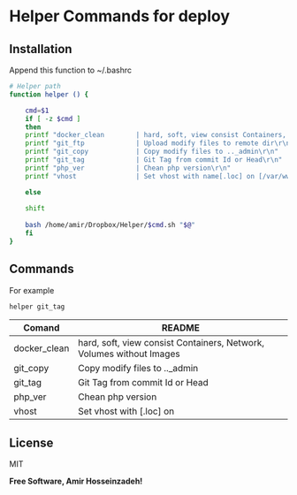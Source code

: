 # Helper Commands for deploy

## Installation
Append this function to ~/.bashrc

```sh
# Helper path 
function helper () {

    cmd=$1
    if [ -z $cmd ]
    then
	printf "docker_clean        | hard, soft, view consist Containers, Network, Volumes without Images\r\n"
	printf "git_ftp             | Upload modify files to remote dir\r\n"
	printf "git_copy            | Copy modify files to .._admin\r\n"
	printf "git_tag             | Git Tag from commit Id or Head\r\n"
	printf "php_ver             | Chean php version\r\n"
	printf "vhost               | Set vhost with name[.loc] on [/var/www/vhosts/]Path\r\n"

    else
    
    shift
    
    bash /home/amir/Dropbox/Helper/$cmd.sh "$@"
    fi
}


```

## Commands
For example

```sh
helper git_tag
```

| Comand | README |
| ------ | ------ |
|docker_clean        | hard, soft, view consist Containers, Network, Volumes without Images|
|git_copy            | Copy modify files to .._admin|
|git_tag             | Git Tag from commit Id or Head|
|php_ver             | Chean php version|
|vhost               | Set vhost with [.loc] on|

## License

MIT

**Free Software, Amir Hosseinzadeh!**

